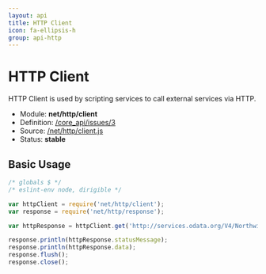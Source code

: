 ```yaml
---
layout: api
title: HTTP Client
icon: fa-ellipsis-h
group: api-http
---
```


HTTP Client
===

HTTP Client is used by scripting services to call external services via HTTP.

- Module: **net/http/client**
- Definition: [/core_api/issues/3](https://github.com/dirigiblelabs/core_api/issues/3)
- Source: [/net/http/client.js](https://github.com/dirigiblelabs/core_api/blob/master/core_api/ScriptingServices/net/http/client.js)
- Status: **stable**

Basic Usage
---

```javascript
/* globals $ */
/* eslint-env node, dirigible */

var httpClient = require('net/http/client');
var response = require('net/http/response');

var httpResponse = httpClient.get('http://services.odata.org/V4/Northwind/Northwind.svc/');

response.println(httpResponse.statusMessage);
response.println(httpResponse.data);
response.flush();
response.close();
```
